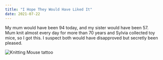 ```yaml
---
title: "I Hope They Would Have Liked It"
date: 2021-07-22
---
```


My mum would have been 94 today, and my sister would have been 57.
Mum knit almost every day for more than 70 years and Sylvia collected toy mice, so I got this.
I suspect both would have disapproved but secretly been pleased.

<img src="@root/files/2021/knitting-mouse.png" alt="Knitting Mouse tattoo" class="centered">
